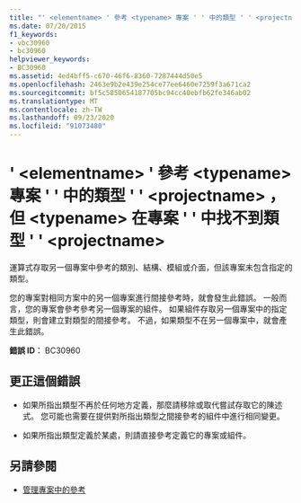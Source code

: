 ```yaml
---
title: "' <elementname> ' 參考 <typename> 專案 ' ' 中的類型 ' ' <projectname> ，但 <typename> 在專案 ' ' 中找不到類型 ' ' <projectname>"
ms.date: 07/20/2015
f1_keywords:
- vbc30960
- bc30960
helpviewer_keywords:
- BC30960
ms.assetid: 4ed4bff5-c670-46f6-8360-7287444d50e5
ms.openlocfilehash: 2463e9b2e439e254ce77ee6460e7259f3a671ca2
ms.sourcegitcommit: bf5c5850654187705bc94cc40ebfb62fe346ab02
ms.translationtype: MT
ms.contentlocale: zh-TW
ms.lasthandoff: 09/23/2020
ms.locfileid: "91073480"
---
```

# <a name="elementname-refers-to-type-typename-in-project-projectname-but-type-typename-was-not-found-in-project-projectname"></a>' \<elementname> ' 參考 \<typename> 專案 ' ' 中的類型 ' ' \<projectname> ，但 \<typename> 在專案 ' ' 中找不到類型 ' ' \<projectname>

運算式存取另一個專案中參考的類別、結構、模組或介面，但該專案未包含指定的類型。  
  
 您的專案對相同方案中的另一個專案進行間接參考時，就會發生此錯誤。 一般而言，您的專案會參考參考另一個專案的組件。 如果組件存取另一個專案中的指定類型，則會建立對類型的間接參考。 不過，如果類型不在另一個專案中，就會產生此錯誤。  
  
 **錯誤 ID︰** BC30960  
  
## <a name="to-correct-this-error"></a>更正這個錯誤  
  
- 如果所指出類型不再於任何地方定義，那麼請移除或取代嘗試存取它的陳述式。 您可能也需要在提供對所指出類型之間接參考的組件中進行相同變更。  
  
- 如果所指出類型定義於某處，則請直接參考定義它的專案或組件。  
  
## <a name="see-also"></a>另請參閱

- [管理專案中的參考](/visualstudio/ide/managing-references-in-a-project)
